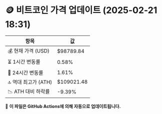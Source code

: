 # 🪙 비트코인 가격 업데이트 (2025-02-21 18:31)

| 항목                | 값 |
|--------------------|----------------|
| 💰 현재 가격 (USD) | $98789.84 |
| ⏳ 1시간 변동률    | 0.58% |
| 📆 24시간 변동률   | 1.61% |
| 🔝 역대 최고가 (ATH) | $109021.48 |
| 📉 ATH 대비 하락률 | -9.39% |

🔄 **이 파일은 GitHub Actions에 의해 자동으로 업데이트됩니다.**
